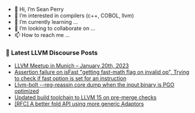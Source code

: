 - 👋 Hi, I’m Sean Perry
- 👀 I’m interested in compilers (c++, COBOL, llvm)
- 🌱 I’m currently learning ...
- 💞️ I’m looking to collaborate on ...
- 📫 How to reach me ...

<!---
s66perry/s66perry is a ✨ special ✨ repository because its `README.md` (this file) appears on your GitHub profile.
You can click the Preview link to take a look at your changes.
--->
### 📕 Latest LLVM Discourse Posts

<!-- DISCOURSE-LLVM:START -->
- [LLVM Meetup in Munich – January 20th, 2023](https://discourse.llvm.org/t/llvm-meetup-in-munich-january-20th-2023/67384#post_1)
- [Assertion failure on isFast &quot;getting fast-math flag on invalid op&quot;, Trying to check if fast option is set for an instruction](https://discourse.llvm.org/t/assertion-failure-on-isfast-getting-fast-math-flag-on-invalid-op-trying-to-check-if-fast-option-is-set-for-an-instruction/67383#post_1)
- [Llvm-bolt --reg-reassin core dump when the input binary is PGO optimized](https://discourse.llvm.org/t/llvm-bolt-reg-reassin-core-dump-when-the-input-binary-is-pgo-optimized/67380#post_1)
- [Updated build toolchain to LLVM 15 on pre-merge checks](https://discourse.llvm.org/t/updated-build-toolchain-to-llvm-15-on-pre-merge-checks/67379#post_1)
- [[RFC] A better fold API using more generic Adaptors](https://discourse.llvm.org/t/rfc-a-better-fold-api-using-more-generic-adaptors/67374#post_2)
<!-- DISCOURSE-LLVM:END -->
